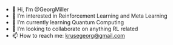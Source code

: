 - 👋 Hi, I’m @GeorgMiller
- 👀 I’m interested in Reinforcement Learning and Meta Learning
- 🌱 I’m currently learning Quantum Computing
- 💞️ I’m looking to collaborate on anything RL related
- 📫 How to reach me: krusegeorg@gmail.com

<!---
GeorgMiller/GeorgMiller is a ✨ special ✨ repository because its `README.md` (this file) appears on your GitHub profile.
You can click the Preview link to take a look at your changes.
--->
